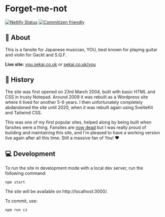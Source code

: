 # Forget-me-not

[![Netlify Status](https://api.netlify.com/api/v1/badges/bdea2dbb-2c2d-4387-a701-1f9c703e5cb6/deploy-status)](https://app.netlify.com/sites/sekaicouk-forget-me-not/deploys) [![Commitizen friendly](https://img.shields.io/badge/commitizen-friendly-brightgreen.svg)](http://commitizen.github.io/cz-cli/)

## 🎸 About

This is a fansite for Japanese musician, YOU, best known for playing guitar and violin for Gackt and S.Q.F. 

**Live site:** [you.sekai.co.uk](https://you.sekai.co.uk/) or [sekai.co.uk/you](https://sekai.co.uk/you)

## 🤖 History

The site was first opened on 23rd March 2004, built with basic HTML and CSS in trusty Notepad. Around 2009 it was rebuilt as a Wordpress site where it lived for another 5-6 years. I then unfortunately completely abdandoned the site until 2020, when it was rebuilt again using SvelteKit and Tailwind CSS.

This was one of my first popular sites, helped along by being built when fansites were a thing. Fansites are [now dead](https://flavorwire.com/453757/is-the-fan-site-dead-2) but I was really proud of building and maintaining this site, and I'm pleased to have a working version live again after all this time. Still a massive fan of You! ❤️

## 💻 Development
To run the site in development mode with a local dev server, run the following command:

``` shell
npm start
```

The site will be available on http://localhost:3000/.

To commit, use:

``` shell
npm run cz
```
